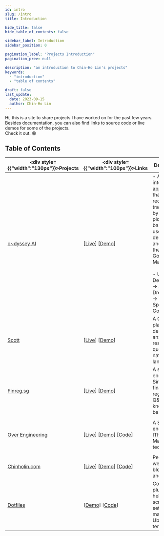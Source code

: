 ```yaml
---
id: intro
slug: /intro
title: Introduction

hide_title: false
hide_table_of_contents: false

sidebar_label: Introduction
sidebar_position: 0

pagination_label: "Projects Introduction"
pagination_prev: null

description: "an introduction to Chin-Ho Lin's projects"
keywords:
  - "introduction"
  - "table of contents"

draft: false
last_update:
  date: 2023-09-15
  author: Chin-Ho Lin
---
```



Hi, this is a site to share projects I have worked on for the past few years.<br />
Besides documentation, you can also find links to source code or live demos for some of the projects.<br />
Check it out. 😁


## Table of Contents
| <div style={{"width":"130px"}}>Projects</div> | <div style={{"width":"100px"}}>Links</div>                                                      | Description                                                                                                                                                                                                                         | Tech Keywords                                                                   |
|-----------------------------------------------|-------------------------------------------------------------------------------------------------|-------------------------------------------------------------------------------------------------------------------------------------------------------------------------------------------------------------------------------------|---------------------------------------------------------------------------------|
| [o~dyssey AI]                                 | [[Live][o~dyssey AI Live]] [[Demo][o~dyssey AI Demo]]                                           | - An AI interactive application that recommends travel spots by drawing pictures based on user mood descriptions and finding them on Google Maps.<br></br>- User Mood Description → an AI Drew Picture → Travel Spots on Google Map | `Python`, `GPT`, `DALL-E`, `Google Maps API`, `FastAPI`, `PostgreSQL`, `Sentry` |
| [Scott]                                       | [[Live][Scott Live]] [[Demo][Scott Demo]]                                                       | A Q&A platform designed to answer legal research queries in natural language.                                                                                                                                                       | `Python`, `GPT`, `Milvus/zilliz`, `FastAPI`, `PostgreSQL`, `AWS`                |
| [Finreg.sg]                                   | [[Live][Finreg.sg Live]] [[Demo][Finreg.sg Demo]]                                               | A search engine for Singapore financial regulation Q&A knowledge base.                                                                                                                                                              | `Golang`, `Python`, `Elasticsearch`, `PostgreSQL`, `SEO`, `BERT`                |
| [Over Engineering]                            | [[Live][Over Engineering Live]] [[Demo][Over Engineering Demo]] [[Code][Over Engineering Code]] | A Search engine for [IThome], a Mandarin tech forum.                                                                                                                                                                                | `Python`, `Meilisearch`, `Flask`, `KeyBERT`, `PostgreSQL`, `fly.io`             |
| [Chinholin.com]                               | [[Live][Chinholin.com Live]] [[Demo][Chinholin.com Demo]] [[Code][Chinholin.com Code]]          | Personal website for blog posts and projects.                                                                                                                                                                                       | `Docusaurus`, `CSS`, `Vercel`                                                   |
| [Dotfiles]                                    | [[Demo][Dotfiles Demo]] [[Code][Dotfiles Code]]                                                 | Config files, plugins, and helper scripts for setting up macOS and Ubuntu terminals.                                                                                                                                                | `Zsh`, `Shell Scripting`, `Zinit`, `Emacs Lisp`, `Docker`, `Github Actions`     |



[o~dyssey AI]: https://travel-gpt.fly.dev
[o~dyssey AI Live]: https://travel-gpt.fly.dev
[o~dyssey AI Demo]: https://youtube.com/shorts/Nf3apwm8kjs

[Scott]: https://scott.intelllex.com
[Scott Live]: https://scott.intelllex.com
[Scott Demo]: https://youtu.be/fqndFEVBVr4

[Finreg.sg]: https://finreg.sg
[Finreg.sg Live]: https://finreg.sg
[Finreg.sg Demo]: https://youtu.be/f6wbaVbAVDE

[Over Engineering]: https://over-engineering-frontend.fly.dev
[Over Engineering Live]: https://over-engineering-frontend.fly.dev
[Over Engineering Code]: https://github.com/over-engineering-run
[Over Engineering Demo]: https://youtu.be/vNlSuDaQsOI
[IThome]: https://ithelp.ithome.com.tw

[Chinholin.com]: https://chinholin.com
[Chinholin.com Live]: https://chinholin.com
[Chinholin.com Code]: https://github.com/tainvecs/chinholin
[Chinholin.com Demo]: https://youtu.be/gKxwZ37um2w

[Dotfiles]: https://github.com/tainvecs/dotfiles
[Dotfiles Code]: https://github.com/tainvecs/dotfiles
[Dotfiles Demo]: https://youtu.be/FrM8_Hq6RIc
